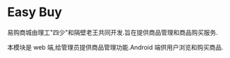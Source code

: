 Easy Buy
========
易购商城由理工"四少"和隔壁老王共同开发.旨在提供商品管理和商品购买服务.

本模块是 web 端,给管理员提供商品管理功能.Android 端供用户浏览和购买商品.